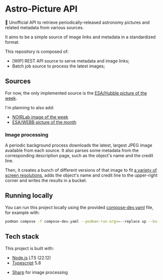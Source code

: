 # Astro-Picture API

🔭 Unofficial API to retrieve periodically-released astronomy pictures and related metadata from various sources.

It aims to be a simple source of image links and metadata in a standardized format.

This repository is composed of:

- [WIP] REST API source to serve metadata and image links;
- Batch job source to process the latest images;

## Sources

For now, the only implemented source is the [ESA/Hubble picture of the week](https://esahubble.org/images/potw/).

I'm planning to also add:

- [NOIRLab image of the week](https://noirlab.edu/public/images/iotw/)
- [ESA/WEBB picture of the month](https://esawebb.org/images/potm/)

### Image processing

A periodic background process downloads the latest, largest JPEG image available from each source. It also parses some metadata from the corresponding
description page, such as the object's name and the credit line.

Then, it creates a bunch of different versions of that image to fit [a variety of screen resolutions](./batch/src/config/Resolutions.ts),
adds the object's name and credit line to the upper-right corner and writes the results in a bucket.
<!-- Files in that bucket are used as source for links provided by this API. -->

## Running locally

You can run this project locally using the provided [compose-dev.yaml](./compose-dev.yaml) file, for example with:

```bash
podman compose -f compose-dev.yaml --podman-run-args=--replace up --build
```

## Tech stack

This project is built with:

- [Node.js](https://nodejs.org) LTS (22.12)
- [Typescript](https://www.typescriptlang.org/) 5.8
<!-- - Fastify
- MikroORM with SQLite backend -->
- [Sharp](https://sharp.pixelplumbing.com/) for image processing
